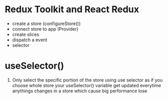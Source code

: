 # Redux Toolkit and React Redux

- create a store (configureStore())
- connect store to app (Provider)
- create slices
- dispatch a event
- selector

# useSelector()

1. Only select the specific portion of the store using use selector
   as if you choose whole store your useSelector() variable get
   updated everytime anythings changes in a store which cause big
   performance lose
